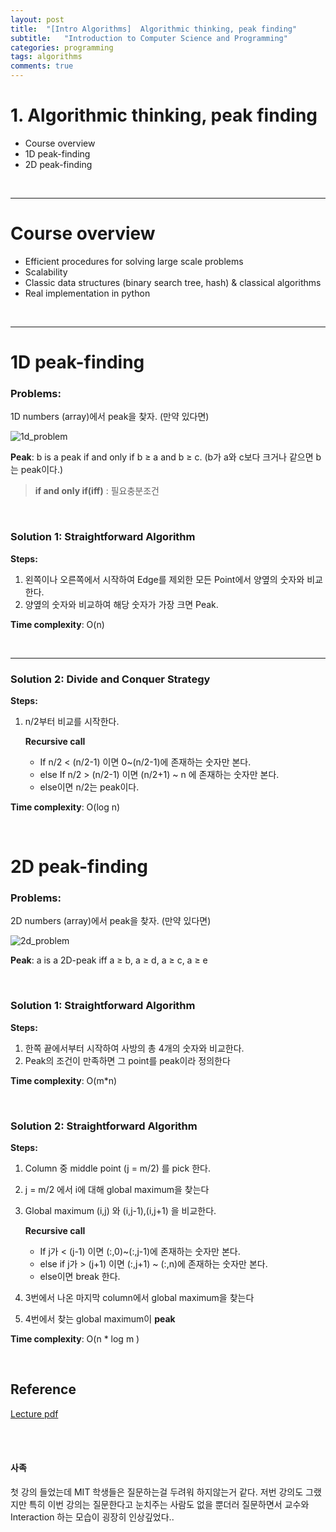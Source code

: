 ```yaml
---
layout: post
title:  "[Intro Algorithms]  Algorithmic thinking, peak finding"
subtitle:   "Introduction to Computer Science and Programming"
categories: programming
tags: algorithms
comments: true
---
```


# 1. Algorithmic thinking, peak finding
   - Course overview
   - 1D peak-finding
   - 2D peak-finding

<br/>

***

# Course overview

   - Efficient procedures for solving large scale problems
   - Scalability
   - Classic data structures  (binary search tree, hash) & classical algorithms
   - Real implementation in python

<br/>

***

# 1D peak-finding

### **Problems**:

1D numbers (array)에서 peak을 찾자.  (만약 있다면)

![1d_problem](https://swha0105.github.io/assets/intro_algorithm/image/lec1_Untitled.png)  

**Peak**: b is a peak if and only if b ≥ a and b ≥ c. (b가 a와 c보다 크거나 같으면 b는 peak이다.)
> **if and only if(iff)** : 필요충분조건

<br/>

### Solution 1: Straightforward Algorithm

**Steps:**

1. 왼쪽이나 오른쪽에서 시작하여 Edge를 제외한 모든 Point에서 양옆의 숫자와 비교한다.
2. 양옆의 숫자와 비교하여 해당 숫자가 가장 크면 Peak.

**Time complexity**: O(n)

<br/>

---

### Solution 2: Divide and Conquer Strategy

**Steps:**

1. n/2부터 비교를 시작한다. 

    **Recursive call**

    - If n/2 < (n/2-1) 이면 0~(n/2-1)에 존재하는 숫자만 본다.
    - else If n/2 > (n/2-1)  이면 (n/2+1) ~ n 에 존재하는 숫자만 본다.
    - else이면 n/2는 peak이다.

**Time complexity**: O(log n)

<br/>

# 2D peak-finding

### **Problems**:

2D numbers (array)에서 peak을 찾자.  (만약 있다면)

![2d_problem](https://swha0105.github.io/assets/intro_algorithm/image/lec1_Untitled_1.png)  

**Peak**: a is a 2D-peak iff a ≥ b, a ≥ d, a ≥ c, a ≥ e
   
<br/>

### Solution 1: Straightforward Algorithm

**Steps:**

1. 한쪽 끝에서부터 시작하여 사방의 총 4개의 숫자와 비교한다.
2. Peak의 조건이 만족하면 그 point를 peak이라 정의한다

**Time complexity**: O(m*n)

<br/>

### Solution 2: Straightforward Algorithm

**Steps:**

1. Column 중 middle point (j = m/2) 를 pick 한다.
2. j = m/2 에서 i에 대해 global maximum을 찾는다
3. Global maximum (i,j) 와 (i,j-1),(i,j+1) 을 비교한다.

    **Recursive call**

    - If j가 < (j-1) 이면 (:,0)~(:,j-1)에 존재하는 숫자만 본다.
    - else if j가 > (j+1) 이면 (:,j+1) ~ (:,n)에 존재하는 숫자만 본다.
    - else이면 break 한다.
4. 3번에서 나온 마지막 column에서 global maximum을 찾는다
5. 4번에서 찾는 global maximum이 **peak**

**Time complexity**: O(n * log m )

<br/>


## Reference
[Lecture pdf](https://swha0105.github.io/assets/intro_algorithm/material/lec.png)  

<br/>
<br/>

#### 사족  

첫 강의 들었는데 MIT 학생들은 질문하는걸 두려워 하지않는거 같다. 저번 강의도 그랬지만 특히 이번 강의는 질문한다고 눈치주는 사람도 없을 뿐더러 질문하면서 교수와 Interaction 하는 모습이 굉장히 인상깊었다..